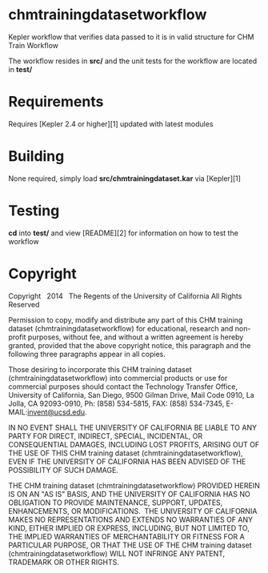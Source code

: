 chmtrainingdatasetworkflow
==========================

Kepler workflow that verifies data passed to it is in valid structure for CHM Train Workflow

The workflow resides in **src/** and the unit tests for the workflow
are located in **test/**

Requirements
============

Requires [Kepler 2.4 or higher][1] updated with latest modules

Building
========

None required, simply load **src/chmtrainingdataset.kar** via [Kepler][1]

Testing
=======

**cd** into **test/** and view [README][2] for information
on how to test the workflow

Copyright
=========
Copyright   2014   The Regents of the University of California
All Rights Reserved


Permission to copy, modify and distribute any part of this CHM training dataset (chmtrainingdatasetworkflow) for educational, research and non-profit purposes, without fee, and without a written agreement is hereby granted, provided that the above copyright notice, this paragraph and the following three paragraphs appear in all copies.

Those desiring to incorporate this CHM training dataset (chmtrainingdatasetworkflow) into commercial products or use for commercial purposes should contact the Technology Transfer Office, University of California, San Diego, 9500 Gilman Drive, Mail Code 0910, La Jolla, CA 92093-0910, Ph: (858) 534-5815, FAX: (858) 534-7345, E-MAIL:invent@ucsd.edu.

IN NO EVENT SHALL THE UNIVERSITY OF CALIFORNIA BE LIABLE TO ANY PARTY FOR DIRECT, INDIRECT, SPECIAL, INCIDENTAL, OR CONSEQUENTIAL DAMAGES, INCLUDING LOST PROFITS, ARISING OUT OF THE USE OF THIS CHM training dataset (chmtrainingdatasetworkflow), EVEN IF THE UNIVERSITY OF CALIFORNIA HAS BEEN ADVISED OF THE POSSIBILITY OF SUCH DAMAGE.

THE CHM training dataset (chmtrainingdatasetworkflow) PROVIDED HEREIN IS ON AN "AS IS" BASIS, AND THE UNIVERSITY OF CALIFORNIA HAS NO OBLIGATION TO PROVIDE MAINTENANCE, SUPPORT, UPDATES, ENHANCEMENTS, OR MODIFICATIONS.  THE UNIVERSITY OF CALIFORNIA MAKES NO REPRESENTATIONS AND EXTENDS NO WARRANTIES OF ANY KIND, EITHER IMPLIED OR EXPRESS, INCLUDING, BUT NOT LIMITED TO, THE IMPLIED WARRANTIES OF MERCHANTABILITY OR FITNESS FOR A PARTICULAR PURPOSE, OR THAT THE USE OF THE CHM training dataset (chmtrainingdatasetworkflow) WILL NOT INFRINGE ANY PATENT, TRADEMARK OR OTHER RIGHTS.

